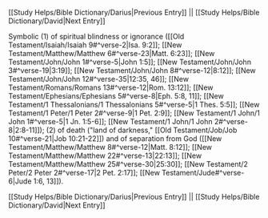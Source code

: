 [[Study Helps/Bible Dictionary/Darius|Previous Entry]]  ||  [[Study Helps/Bible Dictionary/David|Next Entry]]

 Symbolic (1) of spiritual blindness or ignorance ([[Old Testament/Isaiah/Isaiah 9#^verse-2|Isa. 9:2]]; [[New Testament/Matthew/Matthew 6#^verse-23|Matt. 6:23]]; [[New Testament/John/John 1#^verse-5|John 1:5]]; [[New Testament/John/John 3#^verse-19|3:19]]; [[New Testament/John/John 8#^verse-12|8:12]]; [[New Testament/John/John 12#^verse-35|12:35, 46]]; [[New Testament/Romans/Romans 13#^verse-12|Rom. 13:12]]; [[New Testament/Ephesians/Ephesians 5#^verse-8|Eph. 5:8, 11]]; [[New Testament/1 Thessalonians/1 Thessalonians 5#^verse-5|1 Thes. 5:5]]; [[New Testament/1 Peter/1 Peter 2#^verse-9|1 Pet. 2:9]]; [[New Testament/1 John/1 John 1#^verse-5|1 Jn. 1:5-6]]; [[New Testament/1 John/1 John 2#^verse-8|2:8-11]]); (2) of death ("land of darkness," [[Old Testament/Job/Job 10#^verse-21|Job 10:21-22]]) and of separation from God ([[New Testament/Matthew/Matthew 8#^verse-12|Matt. 8:12]]; [[New Testament/Matthew/Matthew 22#^verse-13|22:13]]; [[New Testament/Matthew/Matthew 25#^verse-30|25:30]]; [[New Testament/2 Peter/2 Peter 2#^verse-17|2 Pet. 2:17]]; [[New Testament/Jude#^verse-6|Jude 1:6, 13]]).

[[Study Helps/Bible Dictionary/Darius|Previous Entry]]  ||  [[Study Helps/Bible Dictionary/David|Next Entry]]